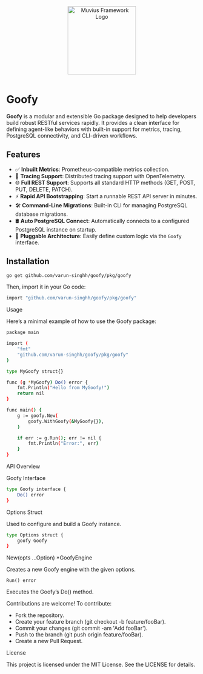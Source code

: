 <p align="center">
  <img src="https://github.com/user-attachments/assets/637a0ffc-b1a2-48e5-b468-29f41fb30a08" 
       alt="Muvius Framework Logo" 
       width="180" 
       style="padding: 10px; border-radius: 8px;"/>
</p>

# Goofy

**Goofy** is a modular and extensible Go package designed to help developers build robust RESTful services rapidly. It provides a clean interface for defining agent-like behaviors with built-in support for metrics, tracing, PostgreSQL connectivity, and CLI-driven workflows.

## Features

- ✅ **Inbuilt Metrics**: Prometheus-compatible metrics collection.
- 🧵 **Tracing Support**: Distributed tracing support with OpenTelemetry.
- 🌐 **Full REST Support**: Supports all standard HTTP methods (GET, POST, PUT, DELETE, PATCH).
- ⚡ **Rapid API Bootstrapping**: Start a runnable REST API server in minutes.
- 🛠️ **Command-Line Migrations**: Built-in CLI for managing PostgreSQL database migrations.
- 🛢️ **Auto PostgreSQL Connect**: Automatically connects to a configured PostgreSQL instance on startup.
- 🧩 **Pluggable Architecture**: Easily define custom logic via the `Goofy` interface.

## Installation

```bash
go get github.com/varun-singhh/goofy/pkg/goofy
```
Then, import it in your Go code:
```bash
import "github.com/varun-singhh/goofy/pkg/goofy"
```
Usage

Here’s a minimal example of how to use the Goofy package:
```bash
package main

import (
    "fmt"
    "github.com/varun-singhh/goofy/pkg/goofy"
)

type MyGoofy struct{}

func (g *MyGoofy) Do() error {
    fmt.Println("Hello from MyGoofy!")
    return nil
}

func main() {
    g := goofy.New(
        goofy.WithGoofy(&MyGoofy{}),
    )

    if err := g.Run(); err != nil {
        fmt.Println("Error:", err)
    }
}
```
API Overview

Goofy Interface
```bash
type Goofy interface {
    Do() error
}
```
Options Struct

Used to configure and build a Goofy instance.
```bash
type Options struct {
    goofy Goofy
}
```
New(opts ...Option) *GoofyEngine

Creates a new Goofy engine with the given options.
```
Run() error
```
Executes the Goofy’s Do() method.

Contributions are welcome! To contribute:
- Fork the repository.
- Create your feature branch (git checkout -b feature/fooBar).
- Commit your changes (git commit -am 'Add fooBar').
- Push to the branch (git push origin feature/fooBar).
- Create a new Pull Request.

License

This project is licensed under the MIT License. See the LICENSE for details.
